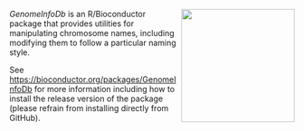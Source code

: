 [<img src="https://www.bioconductor.org/images/logo/jpg/bioconductor_logo_rgb.jpg" width="200" align="right"/>](https://bioconductor.org/)

_GenomeInfoDb_ is an R/Bioconductor package that provides utilities for manipulating chromosome names, including modifying them to follow a particular naming style.

See https://bioconductor.org/packages/GenomeInfoDb for more information including how to install the release version of the package (please refrain from installing directly from GitHub).

